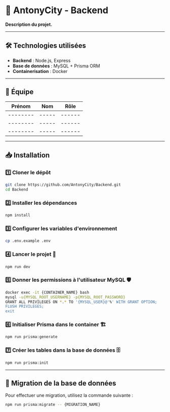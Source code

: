 # 🚀 AntonyCity - Backend

**Description du projet.** 

---

## 🛠️ Technologies utilisées

- **Backend** : Node.js, Express
- **Base de données** : MySQL + Prisma ORM
- **Containerisation** : Docker

---

## 👥 Équipe

| Prénom | Nom | Rôle |
|--------|-----|------|
|--------|-----|------|
|--------|-----|------|
|--------|-----|------|

---

## 📥 Installation

### 1️⃣ Cloner le dépôt
```bash
git clone https://github.com/AntonyCity/Backend.git
cd Backend
```

### 2️⃣ Installer les dépendances
```bash
npm install
```

### 3️⃣ Configurer les variables d'environnement
```bash
cp .env.example .env
```

### 4️⃣ Lancer le projet 🚀
```bash
npm run dev
```

### 5️⃣ Donner les permissions à l'utilisateur MySQL 🛡️
```bash
docker exec -it {CONTAINER_NAME} bash
mysql -u{MYSQL_ROOT_USERNAME} -p{MYSQL_ROOT_PASSWORD}
GRANT ALL PRIVILEGES ON *.* TO '{MYSQL_USER}@'%' WITH GRANT OPTION;
FLUSH PRIVILEGES;
exit
```

### 6️⃣ Initialiser Prisma dans le container 🏗️
```bash
npm run prisma:generate
```

### 7️⃣ Créer les tables dans la base de données 🗄️
```bash
npm run prisma:init
```

---

## 📌 Migration de la base de données

Pour effectuer une migration, utilisez la commande suivante :
```bash
npm run prisma:migrate -- {MIGRATION_NAME}
```

